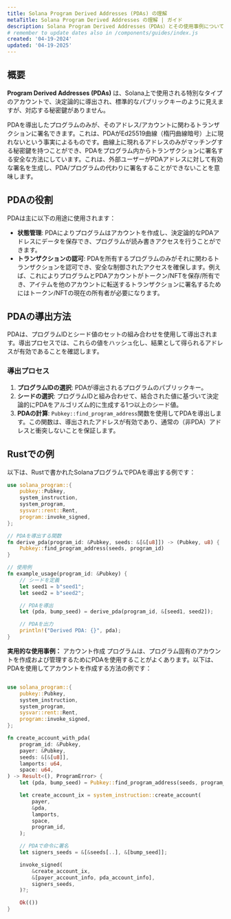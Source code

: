 ```yaml
---
title: Solana Program Derived Addresses (PDAs) の理解
metaTitle: Solana Program Derived Addresses の理解 | ガイド
description: Solana Program Derived Addresses（PDAs）とその使用事例について学びます。
# remember to update dates also in /components/guides/index.js
created: '04-19-2024'
updated: '04-19-2025'
---
```


## 概要
**Program Derived Addresses (PDAs)** は、Solana上で使用される特別なタイプのアカウントで、決定論的に導出され、標準的なパブリックキーのように見えますが、対応する秘密鍵がありません。

PDAを導出したプログラムのみが、そのアドレス/アカウントに関わるトランザクションに署名できます。これは、PDAがEd25519曲線（楕円曲線暗号）上に現れないという事実によるものです。曲線上に現れるアドレスのみがマッチングする秘密鍵を持つことができ、PDAをプログラム内からトランザクションに署名する安全な方法にしています。これは、外部ユーザーがPDAアドレスに対して有効な署名を生成し、PDA/プログラムの代わりに署名することができないことを意味します。

## PDAの役割
PDAは主に以下の用途に使用されます：

- **状態管理**: PDAによりプログラムはアカウントを作成し、決定論的なPDAアドレスにデータを保存でき、プログラムが読み書きアクセスを行うことができます。
- **トランザクションの認可**: PDAを所有するプログラムのみがそれに関わるトランザクションを認可でき、安全な制御されたアクセスを確保します。例えば、これによりプログラムとPDAアカウントがトークン/NFTを保存/所有でき、アイテムを他のアカウントに転送するトランザクションに署名するためにはトークン/NFTの現在の所有者が必要になります。

## PDAの導出方法
PDAは、プログラムIDとシード値のセットの組み合わせを使用して導出されます。導出プロセスでは、これらの値をハッシュ化し、結果として得られるアドレスが有効であることを確認します。

### 導出プロセス
1. **プログラムIDの選択**: PDAが導出されるプログラムのパブリックキー。
2. **シードの選択**: プログラムIDと組み合わせて、結合された値に基づいて決定論的にPDAをアルゴリズム的に生成する1つ以上のシード値。
3. **PDAの計算**: `Pubkey::find_program_address`関数を使用してPDAを導出します。この関数は、導出されたアドレスが有効であり、通常の（非PDA）アドレスと衝突しないことを保証します。

## Rustでの例
以下は、Rustで書かれたSolanaプログラムでPDAを導出する例です：

```rust
use solana_program::{
    pubkey::Pubkey,
    system_instruction,
    system_program,
    sysvar::rent::Rent,
    program::invoke_signed,
};

// PDAを導出する関数
fn derive_pda(program_id: &Pubkey, seeds: &[&[u8]]) -> (Pubkey, u8) {
    Pubkey::find_program_address(seeds, program_id)
}

// 使用例
fn example_usage(program_id: &Pubkey) {
    // シードを定義
    let seed1 = b"seed1";
    let seed2 = b"seed2";

    // PDAを導出
    let (pda, bump_seed) = derive_pda(program_id, &[seed1, seed2]);

    // PDAを出力
    println!("Derived PDA: {}", pda);
}
```
**実用的な使用事例：** アカウント作成
プログラムは、プログラム固有のアカウントを作成および管理するためにPDAを使用することがよくあります。以下は、PDAを使用してアカウントを作成する方法の例です：

```rust

use solana_program::{
    pubkey::Pubkey,
    system_instruction,
    system_program,
    sysvar::rent::Rent,
    program::invoke_signed,
};

fn create_account_with_pda(
    program_id: &Pubkey,
    payer: &Pubkey,
    seeds: &[&[u8]],
    lamports: u64,
    space: u64,
) -> Result<(), ProgramError> {
    let (pda, bump_seed) = Pubkey::find_program_address(seeds, program_id);

    let create_account_ix = system_instruction::create_account(
        payer,
        &pda,
        lamports,
        space,
        program_id,
    );

    // PDAで命令に署名
    let signers_seeds = &[&seeds[..], &[bump_seed]];

    invoke_signed(
        &create_account_ix,
        &[payer_account_info, pda_account_info],
        signers_seeds,
    )?;

    Ok(())
}
```
